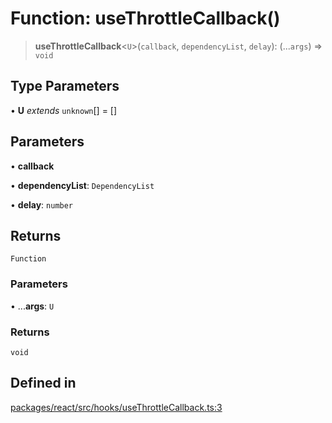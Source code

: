 # Function: useThrottleCallback()

> **useThrottleCallback**\<`U`\>(`callback`, `dependencyList`, `delay`): (...`args`) => `void`

## Type Parameters

• **U** *extends* `unknown`[] = []

## Parameters

• **callback**

• **dependencyList**: `DependencyList`

• **delay**: `number`

## Returns

`Function`

### Parameters

• ...**args**: `U`

### Returns

`void`

## Defined in

[packages/react/src/hooks/useThrottleCallback.ts:3](https://github.com/mbti-nf-team/frontend-libraries/blob/08b9d43288f72c3d793bb8f598c64f689d769c2e/packages/react/src/hooks/useThrottleCallback.ts#L3)
